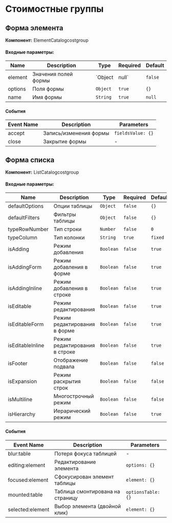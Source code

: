 # Стоимостные группы

## Форма элемента
<b>Компонент:</b> ElementCatalogcostgroup

#### Входные параметры:
|Name|Description|Type|Required|Default|
|---|---|---|---|---|
|element|Значения полей формы|`Object|null`|`false`|`{ id: -1 }`|
|options|Поля формы|`Object`|`true`|`{}`|
|name|Имя формы|`String`|`true`|`null`|

#### События
|Event Name|Description|Parameters|
|---|---|---|
|accept|Запись/изменения формы|`fieldsValue: {}`|
|close|Закрытие формы|-|

## Форма списка
<b>Компонент:</b> ListCatalogcostgroup

#### Входные параметры:
|Name|Description|Type|Required|Default|
|---|---|---|---|---|
|defaultOptions|Опции таблицы|`Object`|`false`|`{}`|
|defaultFilters|Фильтры таблицы|`Object`|`false`|`{}`|
|typeRowNumber|Тип строки|`Number`|`false`|`0`|
|typeColumn|Тип колонки|`String`|`true`|`fixed`|
|isAdding|Режим добавления|`Boolean`|`false`|`true`|
|isAddingForm|Режим добавления в форме|`Boolean`|`false`|`true`|
|isAddingInline|Режим добавления в строке|`Boolean`|`false`|`true`|
|isEditable|Режим редактирования|`Boolean`|`false`|`true`|
|isEditableForm|Режим редактирования в форме|`Boolean`|`false`|`true`|
|isEditableInline|Режим редактирования в строке|`Boolean`|`false`|`true`|
|isFooter|Отображение подвала|`Boolean`|`false`|`false`|
|isExpansion|Режим раскрытия строк|`Boolean`|`false`|`false`|
|isMultiline|Многострочный режим|`Boolean`|`false`|`false`|
|isHierarchy|Иерарический режим|`Boolean`|`false`|`true`|

#### События
|Event Name|Description|Parameters|
|---|---|---|
|blur:table|Потеря фокуса таблицей|-|
|editing:element|Редактирование элемента|`options: {}`|
|focused:element|Сфокусирован элемент таблицы|`element: {}`|
|mounted:table|Таблица смонтирована на страницу|`optionsTable: {}`|
|selected:element|Выбор элемента (двойной клик)|`element: {}`|

